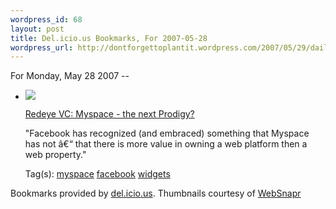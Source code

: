 ```yaml
--- 
wordpress_id: 68
layout: post
title: Del.icio.us Bookmarks, For 2007-05-28
wordpress_url: http://dontforgettoplantit.wordpress.com/2007/05/29/daily-delicious-23/
---
```

<p class="daily-delicious-header">For Monday, May 28 2007 --</p>
<ul class="daily-delicious">
    <li><img src="http://images.websnapr.com/?url=http://redeye.firstround.com/2007/05/facebooks_250m_.html"> <p><a href="http://redeye.firstround.com/2007/05/facebooks_250m_.html" title="http://redeye.firstround.com/2007/05/facebooks_250m_.html">Redeye VC: Myspace - the next Prodigy?</a></p>
<p>&quot;Facebook has recognized (and embraced) something that Myspace has not â€“ that there is more value in owning a web platform then a web property.&quot;</p><div class="daily-delicious-tags">Tag(s): <a href="http://del.icio.us/popular/myspace">myspace</a> <a href="http://del.icio.us/popular/facebook">facebook</a> <a href="http://del.icio.us/popular/widgets">widgets</a> </div></li></ul><p class="daily-delicious-footer">Bookmarks provided by <a href="http://del.icio.us/cyu">del.icio.us</a>.  Thumbnails courtesy of <a href="http://websnapr.com">WebSnapr</a>
